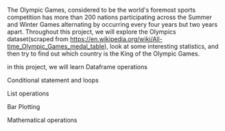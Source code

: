 The Olympic Games, considered to be the world's foremost sports competition has more than 200 nations participating across the Summer and Winter Games alternating by occurring every four years but two years apart. 
Throughout this project, we will explore the Olympics dataset(scraped from https://en.wikipedia.org/wiki/All-time_Olympic_Games_medal_table), look at some interesting statistics, and then try to find out which country is the King of the Olympic Games.

in this project, we will learn
Dataframe operations

Conditional statement and loops

List operations

Bar Plotting

Mathematical operations
